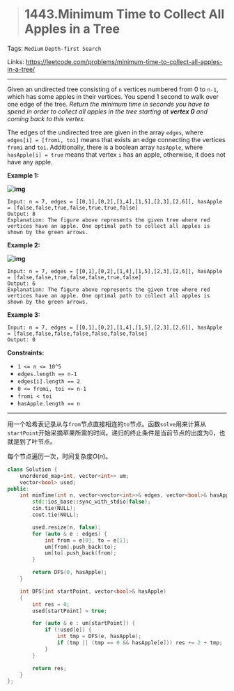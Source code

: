 > # 1443.Minimum Time to Collect All Apples in a Tree

Tags: `Medium` `Depth-first Search`

Links: https://leetcode.com/problems/minimum-time-to-collect-all-apples-in-a-tree/

-----

Given an undirected tree consisting of `n` vertices numbered from 0 to `n-1`, which has some apples in their vertices. You spend 1 second to walk over one edge of the tree. *Return the minimum time in seconds you have to spend in order to collect all apples in the tree starting at **vertex 0** and coming back to this vertex.*

The edges of the undirected tree are given in the array `edges`, where `edges[i] = [fromi, toi]` means that exists an edge connecting the vertices `fromi` and `toi`. Additionally, there is a boolean array `hasApple`, where `hasApple[i] = true` means that vertex `i` has an apple, otherwise, it does not have any apple.

 

**Example 1:**

**![img](https://assets.leetcode.com/uploads/2020/04/23/min_time_collect_apple_1.png)**

```
Input: n = 7, edges = [[0,1],[0,2],[1,4],[1,5],[2,3],[2,6]], hasApple = [false,false,true,false,true,true,false]
Output: 8 
Explanation: The figure above represents the given tree where red vertices have an apple. One optimal path to collect all apples is shown by the green arrows.  
```

**Example 2:**

**![img](https://assets.leetcode.com/uploads/2020/04/23/min_time_collect_apple_2.png)**

```
Input: n = 7, edges = [[0,1],[0,2],[1,4],[1,5],[2,3],[2,6]], hasApple = [false,false,true,false,false,true,false]
Output: 6
Explanation: The figure above represents the given tree where red vertices have an apple. One optimal path to collect all apples is shown by the green arrows.  
```

**Example 3:**

```
Input: n = 7, edges = [[0,1],[0,2],[1,4],[1,5],[2,3],[2,6]], hasApple = [false,false,false,false,false,false,false]
Output: 0
```



**Constraints:**

- `1 <= n <= 10^5`
- `edges.length == n-1`
- `edges[i].length == 2`
- `0 <= fromi, toi <= n-1`
- `fromi < toi`
- `hasApple.length == n`

------

用一个哈希表记录从与`from`节点直接相连的`to`节点。函数`solve`用来计算从`startPoint`开始采摘苹果所需的时间。递归的终止条件是当前节点的出度为0，也就是到了叶节点。

每个节点遍历一次，时间复杂度$O(n)$。

```c++
class Solution {
    unordered_map<int, vector<int>> um;
    vector<bool> used;
public:
    int minTime(int n, vector<vector<int>>& edges, vector<bool>& hasApple) {
        std::ios_base::sync_with_stdio(false);
        cin.tie(NULL);
        cout.tie(NULL);

        used.resize(n, false);
        for (auto & e : edges) {
            int from = e[0], to = e[1];
            um[from].push_back(to);
            um[to].push_back(from);
        }

        return DFS(0, hasApple);
    }

    int DFS(int startPoint, vector<bool>& hasApple)
    {
        int res = 0;
        used[startPoint] = true;

        for (auto & e : um[startPoint]) {
            if (!used[e]) {
                int tmp = DFS(e, hasApple);
                if (tmp || (tmp == 0 && hasApple[e])) res += 2 + tmp;
            }
        }

        return res;
    }
};
```















